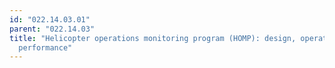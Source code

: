 ```yaml
---
id: "022.14.03.01"
parent: "022.14.03"
title: "Helicopter operations monitoring program (HOMP): design, operation,
  performance"
---
```

